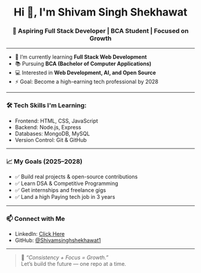 <h1 align="center">Hi 👋, I'm Shivam Singh Shekhawat</h1>
<h3 align="center">🚀 Aspiring Full Stack Developer | BCA Student | Focused on Growth</h3>

---

- 🌱 I’m currently learning **Full Stack Web Development**  
- 📚 Pursuing **BCA (Bachelor of Computer Applications)**  
- 💻 Interested in **Web Development, AI, and Open Source**
- ⚡ Goal: Become a high-earning tech professional by 2028

---

### 🛠️ Tech Skills I'm Learning:
- Frontend: HTML, CSS, JavaScript
- Backend: Node.js, Express
- Databases: MongoDB, MySQL
- Version Control: Git & GitHub

---

### 📈 My Goals (2025–2028)
- ✅ Build real projects & open-source contributions
- ✅ Learn DSA & Competitive Programming
- ✅ Get internships and freelance gigs
- ✅ Land a high Paying tech job in 3 years

---

### 📫 Connect with Me
- LinkedIn: [Click Here](https://www.linkedin.com/in/yourprofile)
- GitHub: [@Shivamsinghshekhawat1](https://github.com/Shivamsinghshekhawat1)

---

> 💬 *“Consistency + Focus = Growth.”*  
> Let’s build the future — one repo at a time.
